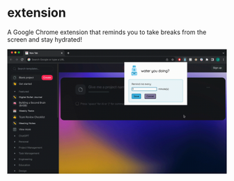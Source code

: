 # extension
A Google Chrome extension that reminds you to take breaks from the screen and stay hydrated!


![chrome reminder extension](extension.gif "chrome reminder extension (sped up)")